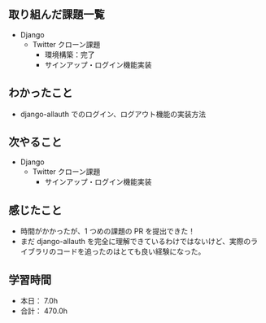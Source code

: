 ## 取り組んだ課題一覧

- Django
  - Twitter クローン課題
    - 環境構築：完了
    - サインアップ・ログイン機能実装

## わかったこと

- django-allauth でのログイン、ログアウト機能の実装方法

## 次やること

- Django
  - Twitter クローン課題
    - サインアップ・ログイン機能実装

## 感じたこと

- 時間がかかったが、1 つめの課題の PR を提出できた！
- まだ django-allauth を完全に理解できているわけではないけど、実際のライブラリのコードを追ったのはとても良い経験になった。

## 学習時間

- 本日： 7.0h
- 合計： 470.0h

